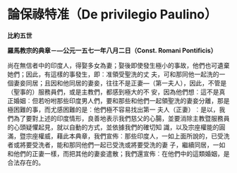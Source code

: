 # 論保祿特准（De privilegio Paulino）


**比約五世**

**羅馬教宗的典章－—公元一五七一年八月二日（Const. Romani Pontificis）**





尚在無信者中的印度人，得娶多女為妻；娶後即使發生極小的事故，他們也可遺棄她們；因此，有這樣的事發生，即︰准領受聖洗的丈
夫，可和那同他一起洗的一個妻妾同居；且因和他同居的妻妾，往往不是正妻—（第一夫人），因此，不管是（聖事的）服務員們，或是主教們，都感到極大的不
安，因為他們想︰這不是真正婚姻︰但若吩咐那些印度男人們，要和那些和他們一起領聖洗的妻妾分離，那是極困難的事，而尤感困難的是︰他們極不容易找出第一
夫人（正妻）︰是以，我們為了要對上述的印度情形，良善地表示我們慈父的心腸，並要消除主教暨服務員的心頭疑懼起見，就以自動的方式，並依據我們的確切知
識，以及宗座權能的圓滿，暨宗座權威，藉此本典章，我們宣佈︰那些印度人，一如上面所說的，已受洗者或將要受洗者，能和那同他們一起已受洗或將要受洗的妻
子，繼續同居，一如和他們的正妻一樣，而把其他的妻妾遣散；我們還宣佈︰在他們中的這類婚姻，是合法存在的。

